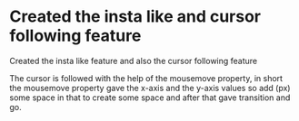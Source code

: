 # Created the insta like and cursor following feature

Created the insta like feature and also the cursor following feature

The cursor is followed with the help of the mousemove property, in short the mousemove property gave the x-axis and the y-axis values so add (px) some space in that to create some space and after that gave transition and go.

